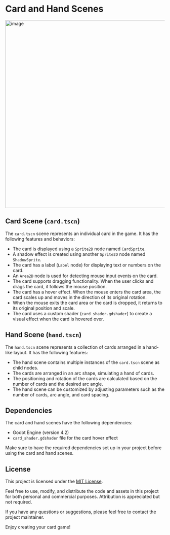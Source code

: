# Card and Hand Scenes

<img width="592" alt="image" src="https://github.com/zondug/card_game/assets/13306437/27b74722-9957-4b82-a728-8c54beb7d6cd">


## Card Scene (`card.tscn`)

The `card.tscn` scene represents an individual card in the game. It has the following features and behaviors:

- The card is displayed using a `Sprite2D` node named `CardSprite`.
- A shadow effect is created using another `Sprite2D` node named `ShadowSprite`.
- The card has a label (`Label` node) for displaying text or numbers on the card.
- An `Area2D` node is used for detecting mouse input events on the card.
- The card supports dragging functionality. When the user clicks and drags the card, it follows the mouse position.
- The card has a hover effect. When the mouse enters the card area, the card scales up and moves in the direction of its original rotation.
- When the mouse exits the card area or the card is dropped, it returns to its original position and scale.
- The card uses a custom shader (`card_shader.gdshader`) to create a visual effect when the card is hovered over.

## Hand Scene (`hand.tscn`)

The `hand.tscn` scene represents a collection of cards arranged in a hand-like layout. It has the following features:

- The hand scene contains multiple instances of the `card.tscn` scene as child nodes.
- The cards are arranged in an arc shape, simulating a hand of cards.
- The positioning and rotation of the cards are calculated based on the number of cards and the desired arc angle.
- The hand scene can be customized by adjusting parameters such as the number of cards, arc angle, and card spacing.

## Dependencies

The card and hand scenes have the following dependencies:

- Godot Engine (version 4.2)
- `card_shader.gdshader` file for the card hover effect

Make sure to have the required dependencies set up in your project before using the card and hand scenes.

## License

This project is licensed under the [MIT License](LICENSE).

Feel free to use, modify, and distribute the code and assets in this project for both personal and commercial purposes. Attribution is appreciated but not required.

If you have any questions or suggestions, please feel free to contact the project maintainer.

Enjoy creating your card game!

